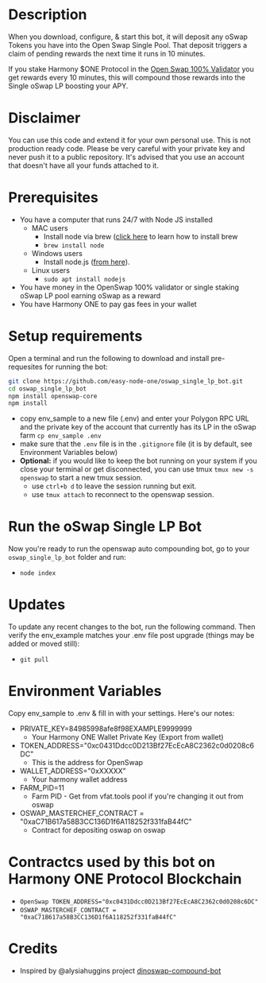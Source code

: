 # Description
When you download, configure, & start this bot, it will deposit any oSwap Tokens you have into the Open Swap Single Pool. That deposit triggers a claim of pending rewards the next time it runs in 10 minutes.

If you stake Harmony $ONE Protocol in the [Open Swap 100% Validator](https://staking.harmony.one/validators/mainnet/one1j35d0vd4uzwffeawjjfukn8t9wjt8csungj0z0 "Open Swap 100% Validator") you get rewards every 10 minutes, this will compound those rewards into the Single oSwap LP boosting your APY.

# Disclaimer
You can use this code and extend it for your own personal use.
This is not production ready code.
Please be very careful with your private key and never push it to a public repository. It's advised that you use an account that doesn't have all your funds attached to it. 

# Prerequisites
- You have a computer that runs 24/7 with Node JS installed 
    - MAC users
        - Install node via brew ([click here](https://setapp.com/how-to/install-homebrew-on-mac "click here") to learn how to install brew
	    - `brew install node`
    - Windows users
        - Install node.js ([from here](https://nodejs.org/en/download/ "from here")).
    - Linux users
        - `sudo apt install nodejs`
- You have money in the OpenSwap 100% validator or single staking oSwap LP pool earning oSwap as a reward
- You have Harmony ONE to pay gas fees in your wallet

# Setup requirements
Open a terminal and run the following to download and install pre-requesites for running the bot:
```bash
git clone https://github.com/easy-node-one/oswap_single_lp_bot.git
cd oswap_single_lp_bot
npm install openswap-core
npm install
```
- copy env_sample to a new file (.env) and enter your Polygon RPC URL and the private key of the account that currently has its LP in the oSwap farm `cp env_sample .env`
- make sure that the `.env` file is in the `.gitignore` file (it is by default, see Environment Variables below)
- **Optional:** if you would like to keep the bot running on your system if you close your terminal or get disconnected, you can use tmux `tmux new -s openswap` to start a new tmux session.
    - use `ctrl+b d` to leave the session running but exit.
    - use `tmux attach` to reconnect to the openswap session.

# Run the oSwap Single LP Bot
Now you're ready to run the openswap auto compounding bot, go to your `oswap_single_lp_bot` folder and run:
- `node index`

# Updates
To update any recent changes to the bot, run the following command. Then verify the env_example matches your .env file post upgrade (things may be added or moved still):
- `git pull`

# Environment Variables
Copy env_sample to .env & fill in with your settings. Here's our notes:

- PRIVATE_KEY=84985998afe8f98EXAMPLE9999999
    - Your Harmony ONE Wallet Private Key (Export from wallet)
- TOKEN_ADDRESS="0xc0431Ddcc0D213Bf27EcEcA8C2362c0d0208c6DC"
    - This is the address for OpenSwap
- WALLET_ADDRESS="0xXXXXX"
    - Your harmony wallet address
- FARM_PID=11
    - Farm PID - Get from vfat.tools pool if you're changing it out from oswap
- OSWAP_MASTERCHEF_CONTRACT = "0xaC71B617a58B3CC136D1f6A118252f331faB44fC"
    - Contract for depositing oswap on oswap

# Contractcs used by this bot on Harmony ONE Protocol Blockchain
- `OpenSwap TOKEN_ADDRESS="0xc0431Ddcc0D213Bf27EcEcA8C2362c0d0208c6DC"`
- `OSWAP_MASTERCHEF_CONTRACT = "0xaC71B617a58B3CC136D1f6A118252f331faB44fC"`

# Credits
- Inspired by @alysiahuggins project [dinoswap-compound-bot](https://github.com/alysiahuggins/dinoswap-compound-bot "dinoswap-compound-bot")